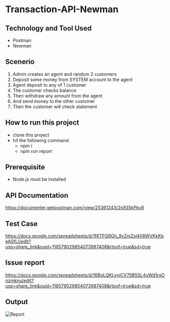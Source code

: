 # Transaction-API-Newman


## Technology and Tool Used
- Postman
- Newman

## Scenerio
1. Admin creates an agent and random 2 customers
2. Deposit some money from SYSTEM account to the agent
3. Agent deposit to any of 1 customer
4. The customer checks balance
5. Then withdraw any amount from the agent
6. And send money to the other customer
7. Then the customer will check statement

## How to run this project
- clone this project
- hit the following command:
  - npm i
  - npm run report

## Prerequisite
- Node.js must be installed

## API Documentation
https://documenter.getpostman.com/view/25361243/2s935kPkv8

## Test Case
https://docs.google.com/spreadsheets/d/1f6TFQRGh_9vZniZsl408WVKkKbeASfLI/edit?usp=share_link&ouid=116579029854073987408&rtpof=true&sd=true

## Issue report
https://docs.google.com/spreadsheets/d/16BgLQKLynjCV75B5SL4uWd1rqOnzmknu/edit?usp=share_link&ouid=116579029854073987408&rtpof=true&sd=true

## Output
![Report](https://user-images.githubusercontent.com/55635108/216920001-60663ee3-eb4c-46ee-b8da-a06a708515a8.PNG)


